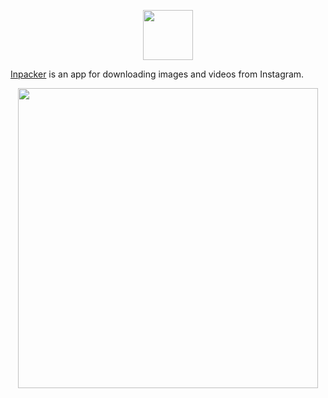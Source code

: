 <p align="center">
  <img src="https://raw.githubusercontent.com/dreyman/inpacker/rework-client-app/grbg/logo2.png" height="80" />
</p>

[Inpacker](https://service.herokuapp.com) is an app for downloading images and videos from Instagram.

<p align="center">
  <img src="https://raw.githubusercontent.com/dreyman/inpacker/rework-client-app/grbg/inpacker_preview_2.gif" height="480" />
</p>
